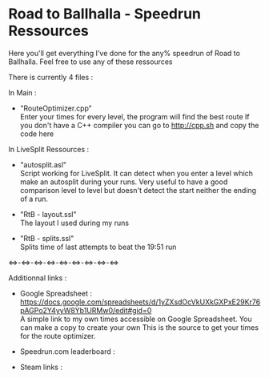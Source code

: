 # Road to Ballhalla - Speedrun Ressources

Here you'll get everything I've done for the any% speedrun of Road to Ballhalla.
Feel free to use any of these ressources

There is currently 4 files :

In Main :
- "RouteOptimizer.cpp" \
  Enter your times for every level, the program will find the best route
  If you don't have a C++ compiler you can go to http://cpp.sh and copy the code here

In LiveSplit Ressources :
- "autosplit.asl" \
  Script working for LiveSplit. It can detect when you enter a level which make an autosplit during your runs.
  Very useful to have a good comparison level to level but doesn't detect the start neither the ending of a run.
  
- "RtB - layout.ssl" \
  The layout I used during my runs

- "RtB - splits.ssl" \
  Splits time of last attempts to beat the 19:51 run

<=>-<=>-<=>-<=>-<=>-<=>-<=>-<=>-<=>

Additionnal links :
- Google Spreadsheet : https://docs.google.com/spreadsheets/d/1yZXsdOcVkUXkGXPxE29Kr76pAGPo2Y4yyW8Yb1URMw0/edit#gid=0 \
  A simple link to my own times accessible on Google Spreadsheet. You can make a copy to create your own
  This is the source to get your times for the route optimizer.
  
- Speedrun.com leaderboard :
  
  
- Steam links :
